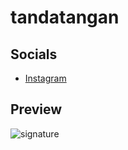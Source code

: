 # tandatangan
## Socials
* [Instagram](https://www.instagram.com/farahansubhan)

## Preview
![signature](https://user-images.githubusercontent.com/20633917/236117465-abef74da-e047-4a2e-9a7c-640173b8cdd8.gif)
